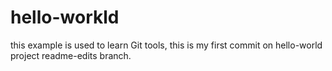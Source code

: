# hello-workld

this example is used to learn Git tools, this is my first commit on hello-world project readme-edits branch.
